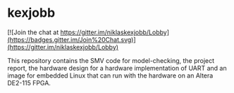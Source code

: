 # kexjobb
[![Join the chat at https://gitter.im/niklaskexjobb/Lobby](https://badges.gitter.im/Join%20Chat.svg)](https://gitter.im/niklaskexjobb/Lobby)

This repository contains the SMV code for model-checking, the project report, the hardware design for a hardware implementation of UART and an image for embedded Linux that can run with the hardware on an Altera DE2-115 FPGA. 

